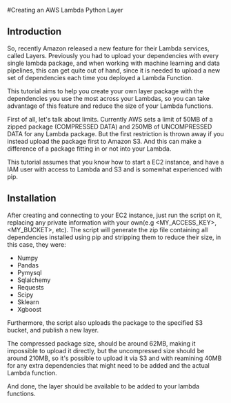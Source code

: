 #Creating an AWS Lambda Python Layer
## Introduction
So, recently Amazon released a new feature for their Lambda services, called Layers.
Previously you had to upload your dependencies with every single lambda package, and when working with machine learning and data pipelines, this can get quite out of hand, since it is needed to upload a new set of dependencies each time you deployed a Lambda Function.

This tutorial aims to help you create your own layer package with the dependencies you use the most across your Lambdas, so you can take advantage of this feature and reduce the size of your Lambda functions.

First of all, let's talk about limits. Currently AWS sets a limit of 50MB of a zipped package (COMPRESSED DATA) and 250MB of UNCOMPRESSED DATA for any Lambda package. But the first restriction is thrown away if you instead upload the package first to Amazon S3. And this can make a difference of a package fitting in or not into your Lambda.

This tutorial assumes that you know how to start a EC2 instance, and have a IAM user with access to Lambda and S3 and is
somewhat experienced with pip.

## Installation
After creating and connecting to your EC2 instance, just run the script on it, replacing any private information with your own(e.g <MY_ACCESS_KEY>, <MY_BUCKET>, etc).
The script will generate the zip file containing all dependencies installed using pip and stripping them to reduce their size,
in this case, they were:
- Numpy
- Pandas
- Pymysql
- Sqlalchemy
- Requests
- Scipy
- Sklearn
- Xgboost

Furthermore, the script also uploads the package to the specified S3 bucket, and publish a new layer.

The compressed package size, should be around 62MB, making it impossible to upload it directly, but the uncompressed size should 
be around 210MB, so it's possible to upload it via S3 and with reamining 40MB for any extra dependencies that might
need to be added and the actual Lambda function.

And done, the layer should be available to be added to your lambda functions.
